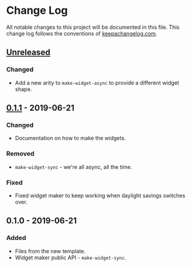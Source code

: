 # Change Log
All notable changes to this project will be documented in this file. This change log follows the conventions of [keepachangelog.com](http://keepachangelog.com/).

## [Unreleased]
### Changed
- Add a new arity to `make-widget-async` to provide a different widget shape.

## [0.1.1] - 2019-06-21
### Changed
- Documentation on how to make the widgets.

### Removed
- `make-widget-sync` - we're all async, all the time.

### Fixed
- Fixed widget maker to keep working when daylight savings switches over.

## 0.1.0 - 2019-06-21
### Added
- Files from the new template.
- Widget maker public API - `make-widget-sync`.

[Unreleased]: https://github.com/your-name/almanac/compare/0.1.1...HEAD
[0.1.1]: https://github.com/your-name/almanac/compare/0.1.0...0.1.1
